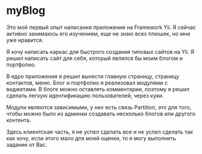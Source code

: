 myBlog
===

Это мой первый опыт написания приложения на Framework Yii.
Я сейчас активно занимаюсь его изучением, еще не знаю всех плюшек, но мне уже нравится.

Я хочу написать каркас для быстрого создания типовых сайтов на Yii.
Я решил написать сайт для себя, который являлся бы моим блогом и портфолио.

В ядро приложения я решил вынести главную страницу, страницу контактов, меню.
Блог и портфолио я реализовал модулями с виджетами.
В блоге можно оставлять комментарии, поэтому я решил сделать легкую идентификацию пользователей, через куки.

Модули являются зависимыми, у них есть связь Partition, это для того, чтобы можно было из админки создавать несколько блогов или другого контента.

Здесь клиентская часть, я не успел сделать все и не успел сделать так как хочу, если этого мало для моей оценки, то я могу выполнить задание от Вас.
